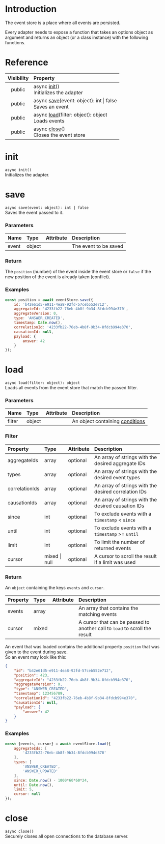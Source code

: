 # Introduction
The event store is a place where all events are persisted.

Every adapter needs to expose a function that takes an options object as argument and returns an object (or a class instance) with the following functions.

# Reference
Visibility | Property
:---: | :---
public |     async [init](EventStoreAdapter#init)()<br>Initializes the adapter
public |     async [save](EventStoreAdapter#save)(event: object): int \| false<br>Saves an event
public |     async [load](EventStoreAdapter#load)(filter: object): object<br>Loads events
public |     async [close](EventStoreAdapter#close)()<br>Closes the event store

# init
`async init()`  
Initializes the adapter.

# save
`async save(event: object): int | false`  
Saves the event passed to it.

### Parameters
Name | Type | Attribute | Description
:--- | :--- | :--- | :---
event | object | | The event to be saved

### Return
The `position` (number) of the event inside the event store or `false` if the new position of the event is already taken (conflict).

### Examples
```javascript
const position = await eventStore.save({
    id: 'b42e61d5-e911-4ea8-92fd-57ceb552e712',
    aggregateId: '4233fb22-76eb-4b8f-9b34-8fdcb994e370',
    aggregateVersion: 0,
    type: 'ANSWER_CREATED',
    timestamp: Date.now(),
    correlationId: '4233fb22-76eb-4b8f-9b34-8fdcb994e370',
    causationId: null,
    payload: {
        answer: 42
    }
});
```

# load
`async load(filter: object): object`  
Loads all events from the event store that match the passed filter.

### Parameters
Name | Type | Attribute | Description
:--- | :--- | :--- | :---
filter | object | | An object containing [conditions](#Filter)

### Filter
Property | Type | Attribute | Description
:--- | :--- | :--- | :---
aggregateIds | array | optional | An array of strings with the desired aggregate IDs
types | array | optional | An array of strings with the desired event types
correlationIds | array | optional | An array of strings with the desired correlation IDs
causationIds | array | optional | An array of strings with the desired causation IDs
since | int | optional | To exclude events with a `timestamp` < `since`
until | int | optional | To exclude events with a `timestamp` >= `until`
limit | int | optional | To limit the number of returned events
cursor | mixed \| null | optional | A cursor to scroll the result if a limit was used

### Return
An `object` containing the keys `events` and `cursor`.  

Property | Type | Attribute | Description
:--- | :--- | :--- | :---
events | array | | An array that contains the matching events
cursor | mixed | | A cursor that can be passed to another call to `load` to scroll the result

An event that was loaded contains the additional property `position` that was given to the event during [save](#save).  
So an event may look like this:
```json
{
    "id": "b42e61d5-e911-4ea8-92fd-57ceb552e712",
    "position": 423,
    "aggregateId": "4233fb22-76eb-4b8f-9b34-8fdcb994e370",
    "aggregateVersion": 0,
    "type": "ANSWER_CREATED",
    "timestamp": 123456789,
    "correlationId": "4233fb22-76eb-4b8f-9b34-8fdcb994e370",
    "causationId": null,
    "payload": {
        "answer": 42
    }
}
```

### Examples
```javascript
const {events, cursor} = await eventStore.load({
    aggregateIds: [
        '4233fb22-76eb-4b8f-9b34-8fdcb994e370'
    ],
    types: [
        'ANSWER_CREATED',
        'ANSWER_UPDATED'
    ],
    since: Date.now() - 1000*60*60*24,
    until: Date.now(),
    limit: 5,
    cursor: null
});
```

# close
`async close()`  
Securely closes all open connections to the database server.
